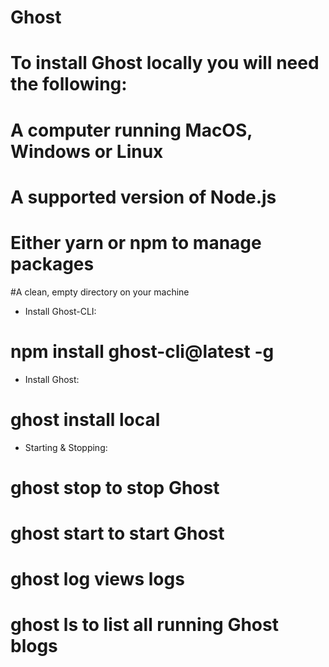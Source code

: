 # Ghost
# To install Ghost locally you will need the following:
# A computer running MacOS, Windows or Linux
# A supported version of Node.js
# Either yarn or npm to manage packages
#A clean, empty directory on your machine
- Install Ghost-CLI:
# npm install ghost-cli@latest -g
- Install Ghost:
# ghost install local
- Starting & Stopping:
# ghost stop to stop Ghost
# ghost start to start Ghost
# ghost log views logs
# ghost ls to list all running Ghost blogs
